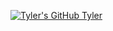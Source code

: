 [![Tyler's GitHub Tyler](https://github-readme-stats.vercel.app/api?username=tylerjlawson)](https://github.com/anuraghazra/github-readme-stats)

